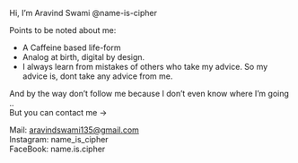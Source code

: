 Hi, I’m Aravind Swami @name-is-cipher

Points to be noted about me:
- A Caffeine based life-form
- Analog at birth, digital by design.
- I always learn from mistakes of others who take my advice. So my advice is, dont take any advice from me.

And by the way don’t follow me because I don’t even know where I’m going ..  
But you can contact me ->
  
Mail: aravindswami135@gmail.com  
Instagram: name_is_cipher  
FaceBook: name.is.cipher  

<!---
name-is-cipher/name-is-cipher is a ✨ special ✨ repository because its `README.md` (this file) appears on your GitHub profile.
You can click the Preview link to take a look at your changes.
--->
